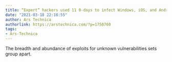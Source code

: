 ```yaml
---
title: “Expert” hackers used 11 0-days to infect Windows, iOS, and Android users
date: "2021-03-18 22:18:55"
author: Ars Technica
authorlink: https://arstechnica.com/?p=1750760
tags:
- Ars-Technica
---
```

The breadth and abundance of exploits for unknown vulnerabilities sets group apart.